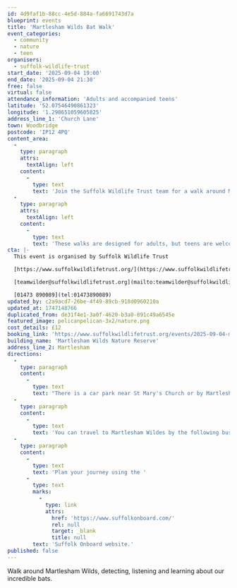 ```yaml
---
id: 4d9faf1b-88cc-4e5d-884a-fa6691743d7a
blueprint: events
title: 'Martlesham Wilds Bat Walk'
event_categories:
  - community
  - nature
  - teen
organisers:
  - suffolk-wildlife-trust
start_date: '2025-09-04 19:00'
end_date: '2025-09-04 21:30'
free: false
virtual: false
attendance_information: 'Adults and accompanied teens'
latitude: '52.07546490861323'
longitude: '1.298651059605825'
address_line_1: 'Church Lane'
town: Woodbridge
postcode: 'IP12 4PQ'
content_area:
  -
    type: paragraph
    attrs:
      textAlign: left
    content:
      -
        type: text
        text: 'Join the Suffolk Wildlife Trust team for a walk around Martlesham Wilds, detecting, surveying, listening and learning about the bats that are resident at Suffolk’s new nature reserve, how we hope populations may change in the future and why these species are so important. '
  -
    type: paragraph
    attrs:
      textAlign: left
    content:
      -
        type: text
        text: 'These walks are designed for adults, but teens are welcome as well. We will also discuss what we can all do to help bats in our gardens and parks locally. Bat detectors will be provided.'
cta: |-
  This event is organised by Suffolk Wildlife Trust

  [https://www.suffolkwildlifetrust.org/](https://www.suffolkwildlifetrust.org/)

  [teamwilder@suffolkwildlifetrust.org](mailto:teamwilder@suffolkwildlifetrust.org)

  [01473 890089](tel:01473890089)
updated_by: c2a9acd7-26be-4f49-89cb-918d0960210a
updated_at: 1747148766
duplicated_from: de31f4e1-3a0f-4620-b3a0-891c49a6545e
featured_image: pelicanpelican-3x2/nature.png
cost_details: £12
booking_link: 'https://www.suffolkwildlifetrust.org/events/2025-09-04-martlesham-wilds-bat-walk'
building_name: 'Martlesham Wilds Nature Reserve'
address_line_2: Martlesham
directions:
  -
    type: paragraph
    content:
      -
        type: text
        text: "There is a car park near St Mary's Church or by Martlesham Recreation Ground."
  -
    type: paragraph
    content:
      -
        type: text
        text: 'You can travel to Martlesham Wildes by the following bus routes - 63 (Framlingham), 65 (Rendlesham), 66 (Ipswich), and 73 (village links).'
  -
    type: paragraph
    content:
      -
        type: text
        text: 'Plan your journey using the '
      -
        type: text
        marks:
          -
            type: link
            attrs:
              href: 'https://www.suffolkonboard.com/'
              rel: null
              target: _blank
              title: null
        text: 'Suffolk Onboard website.'
published: false
---
```

Walk around Martlesham Wilds, detecting, listening and learning about our incredible bats.